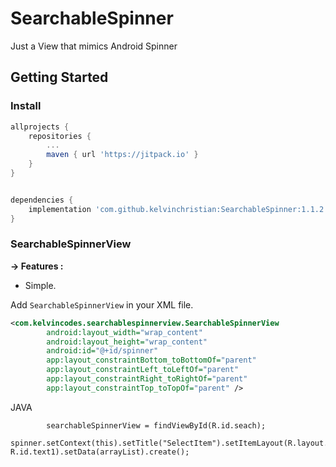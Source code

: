 # SearchableSpinner
Just a View that mimics Android Spinner
## Getting Started

### Install
```gradle
allprojects {
	repositories {
		...
		maven { url 'https://jitpack.io' }
	}
}


dependencies {
	implementation 'com.github.kelvinchristian:SearchableSpinner:1.1.2'
}
```

### SearchableSpinnerView
<b>-> Features :</b>
* Simple.


Add `SearchableSpinnerView` in your XML file.

```XML
<com.kelvincodes.searchablespinnerview.SearchableSpinnerView
        android:layout_width="wrap_content"
        android:layout_height="wrap_content"
        android:id="@+id/spinner"
        app:layout_constraintBottom_toBottomOf="parent"
        app:layout_constraintLeft_toLeftOf="parent"
        app:layout_constraintRight_toRightOf="parent"
        app:layout_constraintTop_toTopOf="parent" />
```

JAVA

```
        searchableSpinnerView = findViewById(R.id.seach);
        spinner.setContext(this).setTitle("SelectItem").setItemLayout(R.layout.row_item, R.id.text1).setData(arrayList).create();

 ```
 
